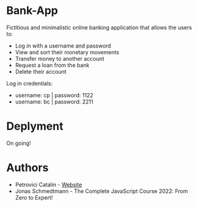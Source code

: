 # Bank-App

Fictitious and minimalistic online banking application that allows the users to:

- Log in with a username and password
- View and sort their monetary movements
- Transfer money to another account
- Request a loan from the bank
- Delete their account

Log in credentials:

- username: cp | password: 1122
- username: bc | password: 2211

# Deplyment

On going!

# Authors

- Petrovici Catalin - [Website](https://petrovicicatalin.com/)
- Jonas Schmedtmann - The Complete JavaScript Course 2022: From Zero to Expert!
